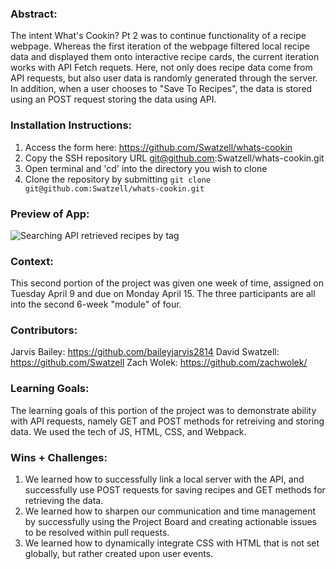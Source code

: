 ### Abstract:
[//]: <> (Briefly describe what you built and its features. What problem is the app solving? How does this application solve that problem?)
The intent What's Cookin? Pt 2 was to continue functionality of a recipe webpage. Whereas the first iteration of the webpage filtered local recipe data and displayed them onto interactive recipe cards, the current iteration works with API Fetch requets. Here, not only does recipe data come from API requests, but also user data is randomly generated through the server. In addition, when a user chooses to "Save To Recipes", the data is stored using an POST request storing the data using API. 

### Installation Instructions:
[//]: <> (What steps does a person have to take to get your app cloned down and running?)
1) Access the form here: https://github.com/Swatzell/whats-cookin
2) Copy the SSH repository URL git@github.com:Swatzell/whats-cookin.git
3) Open terminal and 'cd' into the directory you wish to clone 
4) Clone the repository by submitting `git clone git@github.com:Swatzell/whats-cookin.git`

### Preview of App:
[//]: <> (Provide ONE gif or screenshot of your application - choose the "coolest" piece of functionality to show off.)
![Searching API retrieved recipes by tag](https://i.ibb.co/5j2cGD7/Screenshot-2024-04-15-at-7-59-08-PM.png)

### Context:
[//]: <> (Give some context for the project here. How long did you have to work on it? How far into the Turing program are you?)
This second portion of the project was given one week of time, assigned on Tuesday April 9 and due on Monday April 15. The three participants are all into the second 6-week "module" of four. 

### Contributors:
[//]: <> (Who worked on this application? Link to their GitHubs.)
Jarvis Bailey: https://github.com/baileyjarvis2814
David Swatzell: https://github.com/Swatzell
Zach Wolek: https://github.com/zachwolek/

### Learning Goals:
[//]: <> (What were the learning goals of this project? What tech did you work with?)
The learning goals of this portion of the project was to demonstrate ability with API requests, namely GET and POST methods for retreiving and storing data. We used the tech of JS, HTML, CSS, and Webpack. 

### Wins + Challenges:
[//]: <> (What are 2-3 wins you have from this project? What were some challenges you faced - and how did you get over them?)
1) We learned how to successfully link a local server with the API, and successfully use POST requests for saving recipes and GET methods for retrieving the data.
2) We learned how to sharpen our communication and time management by successfully using the Project Board and creating actionable issues to be resolved within pull requests. 
3) We learned how to dynamically integrate CSS with HTML that is not set globally, but rather created upon user events. 